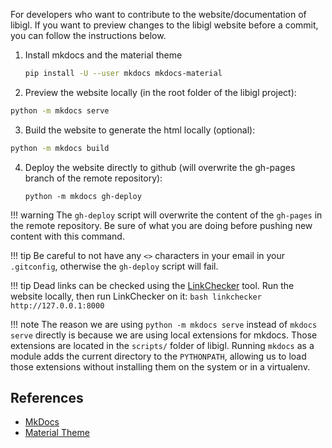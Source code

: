 For developers who want to contribute to the website/documentation of libigl.
If you want to preview changes to the libigl website before a commit, you can follow the instructions below.

1. Install mkdocs and the material theme
   ```bash
   pip install -U --user mkdocs mkdocs-material
   ```
2. Preview the website locally (in the root folder of the libigl project):
  ```bash
  python -m mkdocs serve
  ```
3. Build the website to generate the html locally (optional):
  ```bash
  python -m mkdocs build
  ```
4. Deploy the website directly to github (will overwrite the gh-pages branch of the remote repository):
   ```
   python -m mkdocs gh-deploy
   ```

!!! warning
    The `gh-deploy` script will overwrite the content of the `gh-pages` in the remote repository. Be sure of what you are doing before pushing new content with this command.

!!! tip
    Be careful to not have any `<>` characters in your email in your `.gitconfig`, otherwise the `gh-deploy` script will fail.

!!! tip
    Dead links can be checked using the [LinkChecker](https://wummel.github.io/linkchecker/) tool. Run the website locally, then run LinkChecker on it:
    ```bash
    linkchecker http://127.0.0.1:8000
    ```

!!! note
    The reason we are using `python -m mkdocs serve` instead of `mkdocs serve` directly is because we are using local extensions for mkdocs. Those extensions are located in the `scripts/` folder of libigl. Running `mkdocs` as a module adds the current directory to the `PYTHONPATH`, allowing us to load those extensions without installing them on the system or in a virtualenv.

## References

- [MkDocs](http://www.mkdocs.org/)
- [Material Theme](https://squidfunk.github.io/mkdocs-material/)
